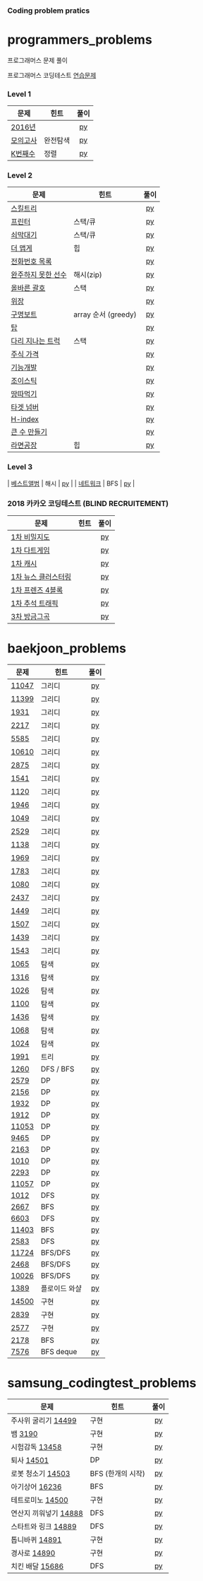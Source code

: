 ### Coding problem pratics

# programmers_problems
프로그래머스 문제 풀이

프로그래머스 코딩테스트 [연습문제](https://programmers.co.kr/learn/challenges)

### Level 1

| 문제 | 힌트 | 풀이 |  
| ------------- | ------------- |:-------------:|
| [2016년](https://programmers.co.kr/learn/courses/30/lessons/12901) |  | [py](programmers_problmes/python3/2016년_lv1.py) |
| [모의고사](https://programmers.co.kr/learn/courses/30/lessons/42840) | 완전탐색 | [py](programmers_problmes/python3/모의고사_lv1.py) |
| [K번째수](https://programmers.co.kr/learn/courses/30/lessons/42748) | 정렬 | [py](programmers_problmes/python3/K번째수_lv1.py) |

### Level 2

| 문제 | 힌트 | 풀이 |  
| ------------- | ------------- |:-------------:|
| [스킬트리](https://programmers.co.kr/learn/courses/30/lessons/49993) |  | [py](programmers_problmes/python3/스킬트리_lv2.py) |
| [프린터](https://programmers.co.kr/learn/courses/30/lessons/42587) | 스택/큐 | [py](programmers_problmes/python3/프린터_lv2.py) |
| [쇠막대기](https://programmers.co.kr/learn/courses/30/lessons/42585) | 스택/큐 | [py](programmers_problmes/python3/쇠막대기_lv2.py) |
| [더 맵게](https://programmers.co.kr/learn/courses/30/lessons/42626) | 힙 | [py](programmers_problmes/python3/더맵게_lv2.py) |
| [전화번호 목록](https://programmers.co.kr/learn/courses/30/lessons/42577) |  | [py](programmers_problmes/python3/전화번호목록_lv2.py) |
| [완주하지 못한 선수](https://programmers.co.kr/learn/courses/30/lessons/42576) | 해시(zip) | [py](programmers_problmes/python3/완주하지못한선수_lv2.py) |
| [올바른 괄호](https://programmers.co.kr/learn/courses/30/lessons/12909) | 스택 | [py](programmers_problmes/python3/올바른괄호_lv2.py) |
| [위장](https://programmers.co.kr/learn/courses/30/lessons/42578) |  | [py](programmers_problmes/python3/위장_lv2.py) |
| [구명보트](https://programmers.co.kr/learn/courses/30/lessons/42885) | array 순서 (greedy) | [py](programmers_problmes/python3/구명보트_lv2.py) |
| [탑](https://programmers.co.kr/learn/courses/30/lessons/42588) |  | [py](programmers_problmes/python3/탑_lv2.py) |
| [다리 지나는 트럭](https://programmers.co.kr/learn/courses/30/lessons/42583) | 스택 | [py](programmers_problmes/python3/다리지나는트럭_lv2.py) |
| [주식 가격](https://programmers.co.kr/learn/courses/30/lessons/42584) |  | [py](programmers_problmes/python3/주식가격_lv2.py) |
| [기능개발](https://programmers.co.kr/learn/courses/30/lessons/42586) |  | [py](programmers_problmes/python3/기능개발_lv2.py) |
| [조이스틱](https://programmers.co.kr/learn/courses/30/lessons/42860) |  | [py](programmers_problmes/python3/조이스틱_lv2.py) |
| [땅따먹기](https://programmers.co.kr/learn/courses/30/lessons/12913) |  | [py](programmers_problmes/python3/땅따먹기_lv2.py) |
| [타겟 넘버](https://programmers.co.kr/learn/courses/30/lessons/43165) |  | [py](programmers_problmes/python3/타겟넘버_lv2.py) |
| [H-index](https://programmers.co.kr/learn/courses/30/lessons/42629) |  | [py](programmers_problmes/python3/H-index_lv2.py) |
| [큰 수 만들기](https://programmers.co.kr/learn/courses/30/lessons/42883) |  | [py](programmers_problmes/python3/큰수만들기_lv2.py) |
| [라면공장](https://programmers.co.kr/learn/courses/30/lessons/42883) | 힙 | [py](programmers_problmes/python3/라면공장_lv2.py) |

### Level 3

| [베스트앨범](https://programmers.co.kr/learn/courses/30/lessons/42579) | 해시 | [py](programmers_problmes/python3/베스트앨범_lv3.py) |
| [네트워크](https://programmers.co.kr/learn/courses/30/lessons/43162) | BFS | [py](programmers_problmes/python3/네트워크_lv3.py) |

### 2018 카카오 코딩테스트 (BLIND RECRUITEMENT)
| 문제 | 힌트 | 풀이 |  
| ------------- | ------------- |:-------------:|
| [1차 비밀지도](https://programmers.co.kr/learn/courses/30/lessons/17681) |  | [py](programmers_problmes/2018_kakao_blind/[1]비밀지도_lv1.py) |
| [1차 다트게임](https://programmers.co.kr/learn/courses/30/lessons/17682) |  | [py](programmers_problmes/2018_kakao_blind/[1]다트게임_lv1.py) |
| [1차 캐시](https://programmers.co.kr/learn/courses/30/lessons/17680) |  | [py](programmers_problmes/2018_kakao_blind/[1]캐시_lv2.py) |
| [1차 뉴스 클러스터링](https://programmers.co.kr/learn/courses/30/lessons/17677) |  | [py](programmers_problmes/2018_kakao_blind/[1]뉴스클러스터링_lv2.py) |
| [1차 프렌즈 4블록](https://programmers.co.kr/learn/courses/30/lessons/17679) |  | [py](programmers_problmes/2018_kakao_blind/[1]프렌즈4블록_lv2.py)
| [1차 추석 트래픽](https://programmers.co.kr/learn/courses/30/lessons/17676) |  | [py](programmers_problmes/2018_kakao_blind/[1]추석트래픽_lv2.py)
| [3차 방금그곡](https://programmers.co.kr/learn/courses/30/lessons/17683) |  | [py](programmers_problmes/2018_kakao_blind/[3]_lv2.py)

#
#


# baekjoon_problems


| 문제 | 힌트 | 풀이 |  
| ------------- | ------------- |:-------------:|
| [11047](https://www.acmicpc.net/problem/11047) | 그리디 | [py](baekjoon_problems/11047.py)| 
| [11399](https://www.acmicpc.net/problem/11399) | 그리디 | [py](baekjoon_problems/11399.py) |
| [1931](https://www.acmicpc.net/problem/1931) | 그리디 | [py](baekjoon_problems/1931.py) |
| [2217](https://www.acmicpc.net/problem/2217) | 그리디 | [py](baekjoon_problems/2217.py) |
| [5585](https://www.acmicpc.net/problem/5585) | 그리디 | [py](baekjoon_problems/5585.py) |
| [10610](https://www.acmicpc.net/problem/10610) | 그리디 | [py](baekjoon_problems/10610.py) |
| [2875](https://www.acmicpc.net/problem/2875) | 그리디 | [py](baekjoon_problems/2875.py) |
| [1541](https://www.acmicpc.net/problem/1541) | 그리디 | [py](baekjoon_problems/1541.py) |
| [1120](https://www.acmicpc.net/problem/1120) | 그리디 | [py](baekjoon_problems/1120.py) |
| [1946](https://www.acmicpc.net/problem/1946) | 그리디 | [py](baekjoon_problems/1946.py) |
| [1049](https://www.acmicpc.net/problem/1049) | 그리디 | [py](baekjoon_problems/1049.py) |
| [2529](https://www.acmicpc.net/problem/2529) | 그리디 | [py](baekjoon_problems/2529.py) |
| [1138](https://www.acmicpc.net/problem/1138) | 그리디 | [py](baekjoon_problems/1138.py) |
| [1969](https://www.acmicpc.net/problem/1969) | 그리디 | [py](baekjoon_problems/1969.py) |
| [1783](https://www.acmicpc.net/problem/1783) | 그리디 | [py](baekjoon_problems/1783.py) |
| [1080](https://www.acmicpc.net/problem/1080) | 그리디 | [py](baekjoon_problems/1080.py) |
| [2437](https://www.acmicpc.net/problem/2437) | 그리디 | [py](baekjoon_problems/2437.py) |
| [1449](https://www.acmicpc.net/problem/1449) | 그리디 | [py](baekjoon_problems/1449.py) |
| [1507](https://www.acmicpc.net/problem/1507) | 그리디 | [py](baekjoon_problems/1507.py) |
| [1439](https://www.acmicpc.net/problem/1439) | 그리디 | [py](baekjoon_problems/1439.py) |
| [1543](https://www.acmicpc.net/problem/1543) | 그리디 | [py](baekjoon_problems/1543.py) |
| [1065](https://www.acmicpc.net/problem/1065) | 탐색 | [py](baekjoon_problems/1065.py) |
| [1316](https://www.acmicpc.net/problem/1316) | 탐색 | [py](baekjoon_problems/1316.py) |
| [1026](https://www.acmicpc.net/problem/1026) | 탐색 | [py](baekjoon_problems/1026.py) |
| [1100](https://www.acmicpc.net/problem/1100) | 탐색 | [py](baekjoon_problems/1100.py) |
| [1436](https://www.acmicpc.net/problem/1436) | 탐색 | [py](baekjoon_problems/1436.py) |
| [1068](https://www.acmicpc.net/problem/1068) | 탐색 | [py](baekjoon_problems/1068.py) |
| [1024](https://www.acmicpc.net/problem/1024) | 탐색 | [py](baekjoon_problems/1024.py) |
| [1991](https://www.acmicpc.net/problem/1991) | 트리 | [py](baekjoon_problems/1991.py) |
| [1260](https://www.acmicpc.net/problem/1260) | DFS / BFS | [py](baekjoon_problems/1260.py) |
| [2579](https://www.acmicpc.net/problem/2579) | DP | [py](baekjoon_problems/2579.py) |
| [2156](https://www.acmicpc.net/problem/2156) | DP | [py](baekjoon_problems/2156.py) |
| [1932](https://www.acmicpc.net/problem/1932) | DP | [py](baekjoon_problems/1932.py) |
| [1912](https://www.acmicpc.net/problem/1912) | DP | [py](baekjoon_problems/1912.py) |
| [11053](https://www.acmicpc.net/problem/11053) | DP | [py](baekjoon_problems/11053.py) |
| [9465](https://www.acmicpc.net/problem/9465) | DP | [py](baekjoon_problems/9465.py) |
| [2163](https://www.acmicpc.net/problem/2163) | DP | [py](baekjoon_problems/2163.py) |
| [1010](https://www.acmicpc.net/problem/1010) | DP | [py](baekjoon_problems/1010.py) |
| [2293](https://www.acmicpc.net/problem/2293) | DP | [py](baekjoon_problems/2293.py) |
| [11057](https://www.acmicpc.net/problem/11057) | DP | [py](baekjoon_problems/11057.py) |
| [1012](https://www.acmicpc.net/problem/1012) | DFS | [py](baekjoon_problems/1012.py) |
| [2667](https://www.acmicpc.net/problem/2667) | BFS | [py](baekjoon_problems/2667.py) |
| [6603](https://www.acmicpc.net/problem/6603) | DFS | [py](baekjoon_problems/6603.py) |
| [11403](https://www.acmicpc.net/problem/11403) | BFS | [py](baekjoon_problems/11403.py) |
| [2583](https://www.acmicpc.net/problem/2583) | DFS | [py](baekjoon_problems/2583.py) |
| [11724](https://www.acmicpc.net/problem/11724) | BFS/DFS | [py](baekjoon_problems/11724.py) |
| [2468](https://www.acmicpc.net/problem/2468) | BFS/DFS | [py](baekjoon_problems/2468.py) |
| [10026](https://www.acmicpc.net/problem/10026) | BFS/DFS | [py](baekjoon_problems/10026.py) |
| [1389](https://www.acmicpc.net/problem/1389) | 플로이드 와샬 | [py](baekjoon_problems/1389.py) |
| [14500](https://www.acmicpc.net/problem/14500) | 구현 | [py](baekjoon_problems/14500.py) |
| [2839](https://www.acmicpc.net/problem/2839) | 구현 | [py](baekjoon_problems/2839.py) |
| [2577](https://www.acmicpc.net/problem/2577) | 구현 | [py](baekjoon_problems/2577.py) |
| [2178](https://www.acmicpc.net/problem/2178) | BFS | [py](baekjoon_problems/2178.py) |
| [7576](https://www.acmicpc.net/problem/7576) | BFS deque | [py](baekjoon_problems/7576.py) |


#
#


# samsung_codingtest_problems


| 문제 | 힌트 | 풀이 |  
| ------------- | ------------- |:-------------:|
| 주사위 굴리기 [14499](https://www.acmicpc.net/problem/14499) | 구현 | [py](samsung_coding_test/14499.py) |
| 뱀 [3190](https://www.acmicpc.net/problem/3190) | 구현 | [py](samsung_coding_test/3190.py) |
| 시험감독 [13458](https://www.acmicpc.net/problem/13458) | 구현 | [py](samsung_coding_test/13458.py) |
| 퇴사 [14501](https://www.acmicpc.net/problem/14501) | DP | [py](samsung_coding_test/14501.py) |
| 로봇 청소기 [14503](https://www.acmicpc.net/problem/14503) | BFS (한개의 시작) | [py](samsung_coding_test/14503.py) |
| 아기상어 [16236](https://www.acmicpc.net/problem/16236) | BFS | [py](samsung_coding_test/16236.py) |
| 테트로미노 [14500](https://www.acmicpc.net/problem/14500) | 구현 | [py](samsung_coding_test/14500.py) |
| 연산지 끼워넣기 [14888](https://www.acmicpc.net/problem/14888) | DFS | [py](samsung_coding_test/14888.py) |
| 스타트와 링크 [14889](https://www.acmicpc.net/problem/14889) | DFS | [py](samsung_coding_test/14889.py) |
| 톱니바퀴 [14891](https://www.acmicpc.net/problem/14891) | 구현 | [py](samsung_coding_test/14891.py) |
| 경사로 [14890](https://www.acmicpc.net/problem/14890) | 구현 | [py](samsung_coding_test/14890.py) |
| 치킨 배달 [15686](https://www.acmicpc.net/problem/15686) | DFS | [py](samsung_coding_test/15686.py) |


